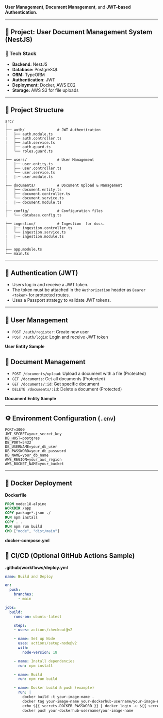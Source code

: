 **User Management**, **Document Management**, and **JWT-based Authentication**.

---

## 📘 Project: User Document Management System (NestJS)

### 🧰 Tech Stack
- **Backend:** NestJS
- **Database:** PostgreSQL
- **ORM:** TypeORM
- **Authentication:** JWT
- **Deployment:** Docker, AWS EC2
- **Storage:** AWS S3 for file uploads

---

## 📁 Project Structure
```
src/
│
├── auth/               # JWT Authentication
│   ├── auth.module.ts
|   ├── auth.controller.ts
|   ├── auth.service.ts
│   ├── auth.guard.ts
│   └── roles.guard.ts
│
├── users/              # User Management
│   ├── user.entity.ts
│   ├── user.controller.ts
│   └── user.service.ts
|   |-─ user.module.ts
│
├── documents/          # Document Upload & Management
│   ├── document.entity.ts
│   ├── document.controller.ts
│   └── document.service.ts
|   |-─ document.module.ts
│
├── config/             # Configuration files
│   └── database.config.ts

├── ingestion/          # Ingestion  for docs.
│   ├── ingestion.controller.ts
│   └── ingestion.service.ts
|   |-─ ingestion.module.ts
│
│
├── app.module.ts
└── main.ts
```

---

## 🔐 Authentication (JWT)
- Users log in and receive a JWT token.
- The token must be attached in the `Authorization` header as `Bearer <token>` for protected routes.
- Uses a Passport strategy to validate JWT tokens.

---

## 👤 User Management
- `POST /auth/register`: Create new user
- `POST /auth/login`: Login and receive JWT token


**User Entity Sample**


## 📄 Document Management
- `POST /documents/upload`: Upload a document with a file (Protected)
- `GET /documents`: Get all documents (Protected)
- `GET /documents/:id`: Get specific document
- `DELETE /documents/:id`: Delete a document (Protected)

**Document Entity Sample**

---
## ⚙️ Environment Configuration (`.env`)
```env
PORT=3000
JWT_SECRET=your_secret_key
DB_HOST=postgres
DB_PORT=5432
DB_USERNAME=your_db_user
DB_PASSWORD=your_db_password
DB_NAME=your_db_name
AWS_REGION=your_aws_region
AWS_BUCKET_NAME=your_bucket
```

---

## 🐳 Docker Deployment

**Dockerfile**
```dockerfile
FROM node:18-alpine
WORKDIR /app
COPY package*.json ./
RUN npm install
COPY . .
RUN npm run build
CMD ["node", "dist/main"]
```

**docker-compose.yml**


## 🚀 CI/CD (Optional GitHub Actions Sample)

**.github/workflows/deploy.yml**
```yaml
name: Build and Deploy

on:
  push:
    branches:
      - main

jobs:
  build:
    runs-on: ubuntu-latest

    steps:
    - uses: actions/checkout@v2

    - name: Set up Node
      uses: actions/setup-node@v2
      with:
        node-version: 18

    - name: Install dependencies
      run: npm install

    - name: Build
      run: npm run build

    - name: Docker build & push (example)
      run: |
        docker build -t your-image-name .
        docker tag your-image-name your-dockerhub-username/your-image-name
        echo ${{ secrets.DOCKER_PASSWORD }} | docker login -u ${{ secrets.DOCKER_USERNAME }} --password-stdin
        docker push your-dockerhub-username/your-image-name
```

